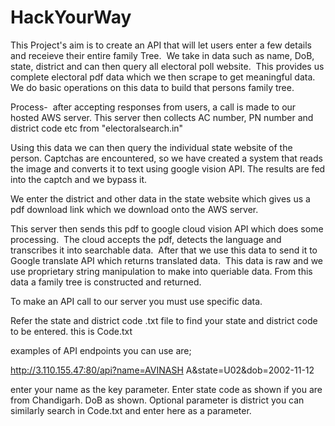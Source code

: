 # HackYourWay
This Project's aim is to create an API that will let users enter a few details and receieve their entire family Tree. 
We take in data such as name, DoB, state, district and can then query all electoral poll website. 
This provides us complete electoral pdf data which we then scrape to get meaningful data. We do basic operations on this data to build that persons family tree.


Process- 
after accepting responses from users, a call is made to our hosted AWS server. This server then collects AC number, PN number and district code etc from "electoralsearch.in"

Using this data we can then query the individual state website of the person. Captchas are encountered, so we have created a system that reads the image and converts it to text using google vision API. The results are fed into the captch and we bypass it.

We enter the district and other data in the state website which gives us a pdf download link which we download onto the AWS server. 

This server then sends this pdf to google cloud vision API which does some processing. 
The cloud accepts the pdf, detects the language and transcribes it into searchable data. 
After that we use this data to send it to Google translate API which returns translated data. 
This data is raw and we use proprietary string manipulation to make into queriable data. From this data a family tree is constructed and returned.







To make an API call to our server you must use specific data. 

Refer the state and district code .txt file to find your state and district code to be entered. this is Code.txt







examples of API endpoints you can use are; 

http://3.110.155.47:80/api?name=AVINASH A&state=U02&dob=2002-11-12

enter your name as the key parameter. Enter state code as shown if you are from Chandigarh. DoB as shown. Optional parameter is district you can similarly search in Code.txt and enter here as a parameter. 
